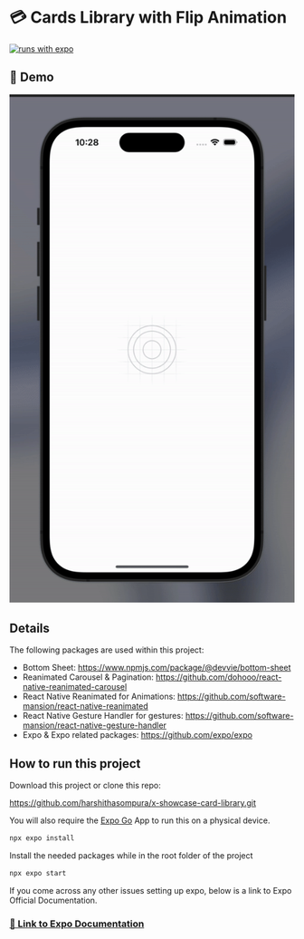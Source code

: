 # 💳 Cards Library with Flip Animation

[![runs with expo](https://img.shields.io/badge/Runs%20with%20Expo-000.svg?style=flat-square&logo=EXPO&labelColor=f3f3f3&logoColor=000)](https://expo.io/)

## 📱 Demo

![Demo GIF](./assets/demo.gif)

## Details

The following packages are used within this project:

- Bottom Sheet: <https://www.npmjs.com/package/@devvie/bottom-sheet>
- Reanimated Carousel & Pagination: <https://github.com/dohooo/react-native-reanimated-carousel>
- React Native Reanimated for Animations: <https://github.com/software-mansion/react-native-reanimated>
- React Native Gesture Handler for gestures: <https://github.com/software-mansion/react-native-gesture-handler>
- Expo & Expo related packages: <https://github.com/expo/expo>

## How to run this project

Download this project or clone this repo:

<https://github.com/harshithasompura/x-showcase-card-library.git>

You will also require the [Expo Go](https://expo.dev/go) App to run this on a physical device.

```sh
npx expo install
```

Install the needed packages while in the root folder of the project

```sh
npx expo start
```

If you come across any other issues setting up expo, below is a link to Expo Official Documentation.

### [🔗 Link to Expo Documentation](https://docs.expo.dev/)

